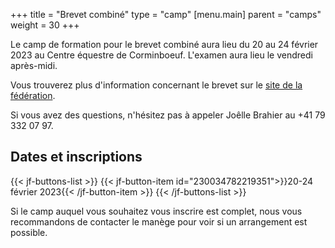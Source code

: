 +++
title = "Brevet combiné"
type = "camp"
[menu.main]
  parent = "camps"
  weight = 30
+++

Le camp de formation pour le brevet combiné aura lieu
du 20 au 24 février 2023
au Centre équestre de Corminboeuf. L'examen aura lieu le vendredi après-midi.

Vous trouverez plus d'information concernant le brevet sur le [site de la fédération](https://www.fnch.ch/fr/Sport/Brevets/Combine.html).

Si vous avez des questions, n'hésitez pas à appeler Joêlle Brahier au +41 79 332 07 97.

## Dates et inscriptions

{{< jf-buttons-list >}}
{{< jf-button-item id="230034782219351">}}20-24 février 2023{{< /jf-button-item >}}
{{< /jf-buttons-list >}}

Si le camp auquel vous souhaitez vous inscrire est complet, nous vous recommandons
de contacter le manège pour voir si un arrangement est possible.